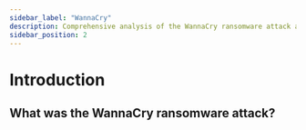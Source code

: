 ```yaml
---
sidebar_label: "WannaCry"
description: Comprehensive analysis of the WannaCry ransomware attack and EternalBlue.
sidebar_position: 2
---
```


# Introduction


## What was the WannaCry ransomware attack?